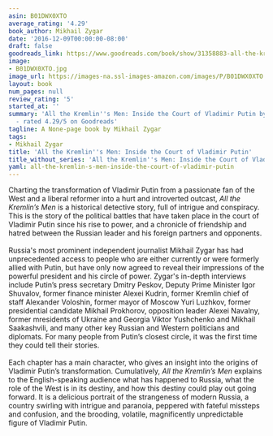 ```yaml
---
asin: B01DWX0XTO
average_rating: '4.29'
book_author: Mikhail Zygar
date: '2016-12-09T00:00:00-08:00'
draft: false
goodreads_link: https://www.goodreads.com/book/show/31358883-all-the-kremlin-s-men
image:
- B01DWX0XTO.jpg
image_url: https://images-na.ssl-images-amazon.com/images/P/B01DWX0XTO.01._SCLZZZZZZZ.jpg
layout: book
num_pages: null
review_rating: '5'
started_at: ''
summary: 'All the Kremlin''s Men: Inside the Court of Vladimir Putin by Mikhail Zygar
  - rated 4.29/5 on Goodreads'
tagline: A None-page book by Mikhail Zygar
tags:
- Mikhail Zygar
title: 'All the Kremlin''s Men: Inside the Court of Vladimir Putin'
title_without_series: 'All the Kremlin''s Men: Inside the Court of Vladimir Putin'
yaml: all-the-kremlin-s-men-inside-the-court-of-vladimir-putin
---
```


Charting the transformation of Vladimir Putin from a passionate fan of the West and a liberal reformer into a hurt and introverted outcast, <i>All the Kremlin’s Men</i> is a historical detective story, full of intrigue and conspiracy. This is the story of the political battles that have taken place in the court of Vladimir Putin since his rise to power, and a chronicle of friendship and hatred between the Russian leader and his foreign partners and opponents.<br /><br />Russia's most prominent independent journalist Mikhail Zygar has had unprecedented access to people who are either currently or were formerly allied with Putin, but have only now agreed to reveal their impressions of the powerful president and his circle of power. Zygar's in-depth interviews include Putin’s press secretary Dmitry Peskov, Deputy Prime Minister Igor Shuvalov, former finance minister Alexei Kudrin, former Kremlin chief of staff Alexander Voloshin, former mayor of Moscow Yuri Luzhkov, former presidential candidate Mikhail Prokhorov, opposition leader Alexei Navalny, former mresidents of Ukraine and Georgia Viktor Yushchenko and Mikhail Saakashvili, and many other key Russian and Western politicians and diplomats. For many people from Putin’s closest circle, it was the first time they could tell their stories.<br /><br />Each chapter has a main character, who gives an insight into the origins of Vladimir Putin’s transformation. Cumulatively, <i>All the Kremlin’s Men</i> explains to the English-speaking audience what has happened to Russia, what the role of the West is in its destiny, and how this destiny could play out going forward. It is a delicious portrait of the strangeness of modern Russia, a country swirling with intrigue and paranoia, peppered with fateful missteps and confusion, and the brooding, volatile, magnificently unpredictable figure of Vladimir Putin.<br />